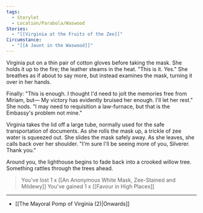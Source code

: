 ```yaml
---
tags:
  - Storylet
  - Location/Parabola/Waswood
Stories:
  - "[[Virginia at the Fruits of the Zee]]"
Circumstance:
  - "[[A Jaunt in the Waswood]]"
---
```

Virginia put on a thin pair of cotton gloves before taking the mask. She holds it up to the fire; the leather steams in the heat. "This is it. Yes." She breathes as if about to say more, but instead examines the mask, turning it over in her hands.

Finally: "This is enough. I thought I'd need to jolt the memories free from Miriam, but— My victory has evidently bruised her enough. I'll let her rest." She nods. "I may need to requisition a law-furnace, but that is the Embassy's problem not mine."

Virginia takes the lid off a large tube, normally used for the safe transportation of documents. As she rolls the mask up, a trickle of zee water is squeezed out. She slides the mask safely away. As she leaves, she calls back over her shoulder. "I'm sure I'll be seeing more of you, Silverer. Thank you."

Around you, the lighthouse begins to fade back into a crooked willow tree. Something rattles through the trees ahead.

> You've lost 1 x [[An Anonymous White Mask, Zee-Stained and Mildewy]]
> You've gained 1 x [[Favour in High Places]]

---

- [[The Mayoral Pomp of Virginia (2)|Onwards]]